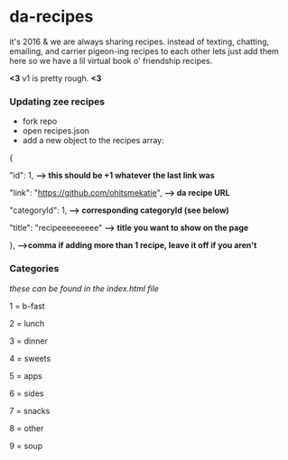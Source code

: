 # da-recipes

it's 2016 & we are always sharing recipes. instead of texting, chatting, emailing, and carrier pigeon-ing recipes to each other lets just add them here so we have a lil virtual book o' friendship recipes.

**<3** v1 is pretty rough. **<3**


### Updating zee recipes

* fork repo
* open recipes.json
* add a new object to the recipes array:

{
  
  "id": 1, **--> this should be +1 whatever the last link was**

  "link": "https://github.com/ohitsmekatie", **--> da recipe URL**

  "categoryId": 1, **--> corresponding categoryId (see below)**

  "title": "recipeeeeeeeee" **--> title you want to show on the page**

}, **-->comma if adding more than 1 recipe, leave it off if you aren't**

### Categories

_these can be found in the index.html file_

1 = b-fast
 
2 = lunch

3 = dinner

4 = sweets

5 = apps

6 = sides

7 = snacks

8 = other

9 = soup
